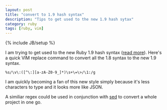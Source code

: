 ```yaml
---
layout: post
title: "convert to 1.9 hash syntax"
description: "Tips to get used to the new 1.9 hash sytax"
category: ruby
tags: [ruby, vim]
---
```

{% include JB/setup %}

I am trying to get used to the new Ruby 1.9 hash syntax ([read more](http://breakthebit.org/post/8453341914/ruby-1-9-and-the-new-hash-syntax)). Here's a quick VIM replace command to convert all the 1.8 syntax to the new 1.9 syntax.

```
%s/\v\:([^\:][a-zA-Z0-9_]*)\s+\=\>/\1:/g
```

I am quickly becoming a fan of this new style simply because it's less characters to type and it looks more like JSON. 

A similiar regex could be used in conjunction with [sed](http://www.gnu.org/software/sed/manual/sed.html) to convert a whole project in one go.
